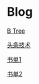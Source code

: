 # Blog

[B Tree](http://blog.jobbole.com/111757/)

[头条技术](https://techblog.toutiao.com/)

[书单1](http://www.booklist.mobi/)

[书单2](http://www.foxebook.net)